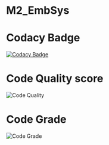 # M2_EmbSys
# Codacy Badge
[![Codacy Badge](https://app.codacy.com/project/badge/Grade/9c54b97c23e04f89a5973b8de0e507fe)](https://www.codacy.com/gh/rohith-ramamoorthy/M2_EmbSys/dashboard?utm_source=github.com&amp;utm_medium=referral&amp;utm_content=rohith-ramamoorthy/M2_EmbSys&amp;utm_campaign=Badge_Grade)

# Code Quality score
![Code Quality](https://api.codiga.io/project/30193/score/svg)

# Code Grade
![Code Grade](https://api.codiga.io/project/30193/status/svg)
